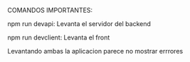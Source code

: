COMANDOS IMPORTANTES:

npm run devapi: Levanta el servidor del backend

npm run devclient: Levanta el front

Levantando ambas la aplicacion parece no mostrar errrores
